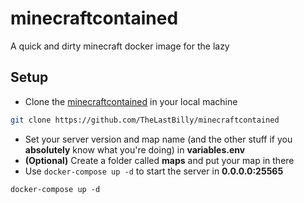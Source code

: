 # minecraftcontained
A quick and dirty minecraft docker image for the lazy

## Setup
- Clone the [minecraftcontained](https://github.com/TheLastBilly/minecraftcontained) in your local machine
```bash
git clone https://github.com/TheLastBilly/minecraftcontained
```
- Set your server version and map name (and the other stuff if you **absolutely** know what you're doing) in **variables.env**
- **(Optional)** Create a folder called **maps** and put your map in there
- Use `docker-compose up -d` to start the server in **0.0.0.0:25565**
```
docker-compose up -d
```